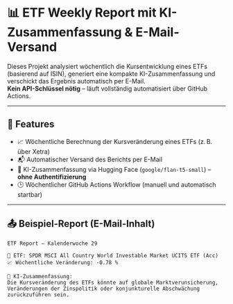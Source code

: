 # 📊 ETF Weekly Report mit KI-Zusammenfassung & E-Mail-Versand

Dieses Projekt analysiert wöchentlich die Kursentwicklung eines ETFs (basierend auf ISIN), generiert eine kompakte KI-Zusammenfassung und verschickt das Ergebnis automatisch per E-Mail.  
**Kein API-Schlüssel nötig** – läuft vollständig automatisiert über GitHub Actions.

---

## 🔧 Features

- 📈 Wöchentliche Berechnung der Kursveränderung eines ETFs (z. B. über Xetra)
- 📬 Automatischer Versand des Berichts per E-Mail
- 🧠 KI-Zusammenfassung via Hugging Face (`google/flan-t5-small`) – **ohne Authentifizierung**
- 🕒 Wöchentlicher GitHub Actions Workflow (manuell und automatisch startbar)

---

## 📤 Beispiel-Report (E-Mail-Inhalt)

```text
ETF Report – Kalenderwoche 29

📌 ETF: SPDR MSCI All Country World Investable Market UCITS ETF (Acc)
📈 Wöchentliche Veränderung: -0.78 %

🧠 KI-Zusammenfassung:
Die Kursveränderung des ETFs könnte auf globale Marktverunsicherung, Veränderungen der Zinspolitik oder konjunkturelle Abschwächung zurückzuführen sein.
